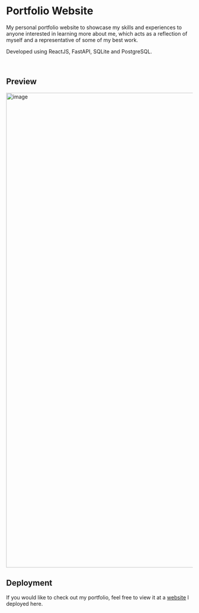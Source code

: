 # Portfolio Website

My personal portfolio website to showcase my skills and experiences to anyone interested in learning more about me, which acts as a reflection of myself and a representative of some of my best work.

Developed using ReactJS, FastAPI, SQLite and PostgreSQL.

<br>

## Preview

<img width="1280" alt="image" src="https://github.com/phurinjeffy/Portfolio-Website/assets/110296454/53f1d621-4126-4f98-b33e-07b581bddf5e">

<br>

## Deployment

If you would like to check out my portfolio, feel free to view it at a [website](https://phurinjeffy-portfolio.netlify.app/) I deployed here.
